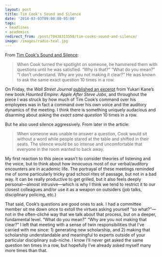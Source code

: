```yaml
---
layout: post 
title: Tim Cook's Sound and Silence 
date: '2014-03-03T09:00:00-05:00' 
tags: 
- headlines 
- academics 
redirect_from: /post/78438313558/tim-cooks-sound-and-silence/
image: /images/radio-teal.jpg
--- 
```


From [Tim Cook's Sound and Silence](http://online.wsj.comews/articles/SB10001424052702304610404579405420617578250?mod=rss_Technology&mg=reno64-wsj&url=http%3A%2F%2Fonline.wsj.com%2Farticle%2FSB10001424052702304610404579405420617578250.html%3Fmod%3Drss_Technology): 

> When Cook turned the spotlight on someone, he hammered them with questions until he was satisfied. “Why is that?” “What do you mean?” “I don’t understand. Why are you not making it clear?” He was known to ask the same exact question 10 times in a row.

On Friday, the *Wall Street Journal* [published an excerpt](http://d.pr/Udzx) from Yukari Kane’s new book *Haunted Empire: Apple After Steve Jobs*, and throughout the piece I was struck by how much of Tim Cook’s command over his employees was in fact a command over his own voice and the auditory dynamics of the meeting. I think there is something uniquely audacious and disarming about asking the *exact same question* 10 times in a row.

But he also used silence aggressively. From later in the article:

> When someone was unable to answer a question, Cook would sit without a word while people stared at the table and shifted in their seats. The silence would be so intense and uncomfortable that everyone in the room wanted to back away.

My first reaction to this piece wasn’t to consider theories of listening and the voice, but to think about how innocuous most of our verbal/auditory encounters are in academic life. The portrayal of these meetings reminded me of some particularly tricky grad school rites of passage, but not in a bad way. It can be really productive to get grilled, but it also feels deeply personal—almost intrusive—which is why I think we tend to restrict it to our closest colleagues and/or use it as a weapon on outsiders (job talks, disciplinary policing, etc.)

That said, Cook’s questions are good ones to ask. I had a committee member sit me down once to extoll the virtues asking yourself “so what?”—not in the often-cliché way that we talk about that process, but on a deeper, fundamental level. “What do you mean?” “Why are you not making that clear?” I left that meeting with a sense of twin responsibilities that I’ve carried with me since: 1) generating new scholarship, and 2) making that scholarship understandable and meaningful to experts outside of your particular disciplinary sub-niche. I know I’ll never get asked the same question ten times in a row, but hopefully I’ve already asked myself many more times than that.

